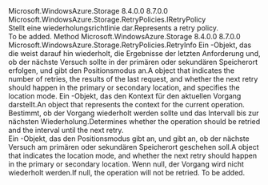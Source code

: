 <Type Name="IExtendedRetryPolicy" FullName="Microsoft.WindowsAzure.Storage.RetryPolicies.IExtendedRetryPolicy">
  <TypeSignature Language="C#" Value="public interface IExtendedRetryPolicy : Microsoft.WindowsAzure.Storage.RetryPolicies.IRetryPolicy" />
  <TypeSignature Language="ILAsm" Value=".class public interface auto ansi abstract IExtendedRetryPolicy implements class Microsoft.WindowsAzure.Storage.RetryPolicies.IRetryPolicy" />
  <TypeSignature Language="DocId" Value="T:Microsoft.WindowsAzure.Storage.RetryPolicies.IExtendedRetryPolicy" />
  <TypeSignature Language="VB.NET" Value="Public Interface IExtendedRetryPolicy&#xA;Implements IRetryPolicy" />
  <TypeSignature Language="F#" Value="type IExtendedRetryPolicy = interface&#xA;    interface IRetryPolicy" />
  <AssemblyInfo>
    <AssemblyName>Microsoft.WindowsAzure.Storage</AssemblyName>
    <AssemblyVersion>8.4.0.0</AssemblyVersion>
    <AssemblyVersion>8.7.0.0</AssemblyVersion>
  </AssemblyInfo>
  <Interfaces>
    <Interface>
      <InterfaceName>Microsoft.WindowsAzure.Storage.RetryPolicies.IRetryPolicy</InterfaceName>
    </Interface>
  </Interfaces>
  <Docs>
    <summary>
            <span data-ttu-id="787f8-101">Stellt eine wiederholungsrichtlinie dar.</span><span class="sxs-lookup"><span data-stu-id="787f8-101">Represents a retry policy.</span></span>
            </summary>
    <remarks>To be added.</remarks>
  </Docs>
  <Members>
    <Member MemberName="Evaluate">
      <MemberSignature Language="C#" Value="public Microsoft.WindowsAzure.Storage.RetryPolicies.RetryInfo Evaluate (Microsoft.WindowsAzure.Storage.RetryPolicies.RetryContext retryContext, Microsoft.WindowsAzure.Storage.OperationContext operationContext);" />
      <MemberSignature Language="ILAsm" Value=".method public hidebysig newslot virtual instance class Microsoft.WindowsAzure.Storage.RetryPolicies.RetryInfo Evaluate(class Microsoft.WindowsAzure.Storage.RetryPolicies.RetryContext retryContext, class Microsoft.WindowsAzure.Storage.OperationContext operationContext) cil managed" />
      <MemberSignature Language="DocId" Value="M:Microsoft.WindowsAzure.Storage.RetryPolicies.IExtendedRetryPolicy.Evaluate(Microsoft.WindowsAzure.Storage.RetryPolicies.RetryContext,Microsoft.WindowsAzure.Storage.OperationContext)" />
      <MemberSignature Language="F#" Value="abstract member Evaluate : Microsoft.WindowsAzure.Storage.RetryPolicies.RetryContext * Microsoft.WindowsAzure.Storage.OperationContext -&gt; Microsoft.WindowsAzure.Storage.RetryPolicies.RetryInfo" Usage="iExtendedRetryPolicy.Evaluate (retryContext, operationContext)" />
      <MemberType>Method</MemberType>
      <AssemblyInfo>
        <AssemblyName>Microsoft.WindowsAzure.Storage</AssemblyName>
        <AssemblyVersion>8.4.0.0</AssemblyVersion>
        <AssemblyVersion>8.7.0.0</AssemblyVersion>
      </AssemblyInfo>
      <ReturnValue>
        <ReturnType>Microsoft.WindowsAzure.Storage.RetryPolicies.RetryInfo</ReturnType>
      </ReturnValue>
      <Parameters>
        <Parameter Name="retryContext" Type="Microsoft.WindowsAzure.Storage.RetryPolicies.RetryContext" />
        <Parameter Name="operationContext" Type="Microsoft.WindowsAzure.Storage.OperationContext" />
      </Parameters>
      <Docs>
        <param name="retryContext"><span data-ttu-id="787f8-102">Ein <see cref="T:Microsoft.WindowsAzure.Storage.RetryPolicies.RetryContext" /> -Objekt, das die weist darauf hin wiederholt, die Ergebnisse der letzten Anforderung und, ob der nächste Versuch sollte in der primären oder sekundären Speicherort erfolgen, und gibt den Positionsmodus an.</span><span class="sxs-lookup"><span data-stu-id="787f8-102">A <see cref="T:Microsoft.WindowsAzure.Storage.RetryPolicies.RetryContext" /> object that indicates the number of retries, the results of the last request, and whether the next retry should happen in the primary or secondary location, and specifies the location mode.</span></span></param>
        <param name="operationContext"><span data-ttu-id="787f8-103">Ein <see cref="T:Microsoft.WindowsAzure.Storage.OperationContext" /> -Objekt, das den Kontext für den aktuellen Vorgang darstellt.</span><span class="sxs-lookup"><span data-stu-id="787f8-103">An <see cref="T:Microsoft.WindowsAzure.Storage.OperationContext" /> object that represents the context for the current operation.</span></span></param>
        <summary>
            <span data-ttu-id="787f8-104">Bestimmt, ob der Vorgang wiederholt werden sollte und das Intervall bis zur nächsten Wiederholung.</span><span class="sxs-lookup"><span data-stu-id="787f8-104">Determines whether the operation should be retried and the interval until the next retry.</span></span>
            </summary>
        <returns><span data-ttu-id="787f8-105">Ein <see cref="T:Microsoft.WindowsAzure.Storage.RetryPolicies.RetryInfo" /> -Objekt, das den Positionsmodus gibt an, und gibt an, ob der nächste Versuch am primären oder sekundären Speicherort geschehen soll.</span><span class="sxs-lookup"><span data-stu-id="787f8-105">A <see cref="T:Microsoft.WindowsAzure.Storage.RetryPolicies.RetryInfo" /> object that indicates the location mode, and whether the next retry should happen in the primary or secondary location.</span></span> <span data-ttu-id="787f8-106">Wenn <c>null</c>, der Vorgang wird nicht wiederholt werden.</span><span class="sxs-lookup"><span data-stu-id="787f8-106">If <c>null</c>, the operation will not be retried.</span></span></returns>
        <remarks>To be added.</remarks>
      </Docs>
    </Member>
  </Members>
</Type>